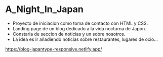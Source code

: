 # A_Night_In_Japan

- Proyecto de iniciacion como toma de contacto con HTML y CSS.
- Landing page de un blog dedicado a la vida nocturna de Japon.
- Constaria de seccion de noticias y un sobre nosotros.
- La idea es ir añadiendo noticias sobre restaurantes, lugares de ocio...

https://blog-japantype-responsive.netlify.app/
